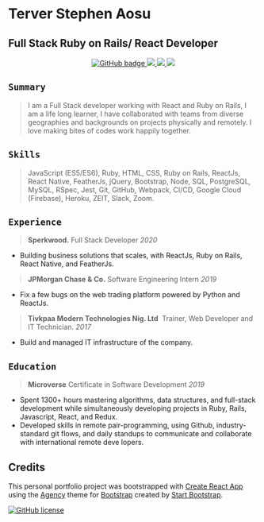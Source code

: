 # Terver Stephen Aosu

## Full Stack Ruby on Rails/ React Developer

<p align="center">
  <a href="https://github.com/truetechcode/?tab=followers">
    <img src="https://img.shields.io/github/followers/truetechcode?label=Followers&logo=GitHub&style=for-the-badge" alt="GitHub badge" />
  </a>
  <a href="http://twitter.com/truetech_code">
    <img src="https://img.shields.io/twitter/follow/truetech_code?label=Twitter&logo=twitter&style=for-the-badge" />
  </a>
  <a href="https://www.linkedin.com/in/terver-aosu/">
    <img src="https://img.shields.io/static/v1?label=<LABEL>&message=LinkedIn&color=green" />
  </a>
  <a href="https://stackoverflow.com/story/truetechcode">
    <img src="https://img.shields.io/static/v1?label=<LABEL>&message=Stackoverflow&color=green" />
  </a>
</p>

## `Summary`

> I am a Full Stack developer working with React and Ruby on Rails, I am a life long learner, 
I have collaborated with teams from diverse geographies and backgrounds on projects physically and remotely.
I love making bites of codes work happily together.

## `Skills`

> JavaScript (ES5/ES6), Ruby, HTML, CSS, Ruby on Rails, ReactJs, React Native, FeatherJs, jQuery, Bootstrap, Node, SQL, PostgreSQL, MySQL, RSpec, Jest, Git, GitHub, Webpack, CI/CD, Google Cloud (Firebase), Heroku, ZEIT, Slack, Zoom.

## `Experience`


> **Sperkwood.** ​Full Stack Developer *2020*
- Building business solutions that scales, with ReactJs, Ruby on Rails, React Native, and FeatherJs.

> **JPMorgan Chase & Co.** ​Software Engineering Intern *2019*
- Fix a few bugs on the web trading platform powered by Python and ReactJs.

> **Tivkpaa Modern Technologies Nig. Ltd** ​ Trainer, Web Developer and IT Technician. *2017*
- Build and managed IT infrastructure of the company.

## `Education`

> **Microverse**​ Certificate in Software Development *2019*

- Spent 1300+ hours mastering a​lgorithms, data structures, and full-stack development while simultaneously developing projects in Ruby, Rails, Javascript, React, and Redux.
- Developed skills in remote pair-programming, using Github, industry-standard git flows, and daily standups to communicate and collaborate with international remote deve​ lopers.

## Credits

  This personal portfolio project was bootstrapped with [Create React App](https://github.com/facebook/create-react-app) using the [Agency](https://startbootstrap.com/template-overviews/agency/) theme for [Bootstrap](http://getbootstrap.com/) created by [Start Bootstrap](http://startbootstrap.com/).

[![GitHub license](https://img.shields.io/badge/license-MIT-blue.svg)](https://raw.githubusercontent.com/BlackrockDigital/startbootstrap-agency/master/LICENSE)

